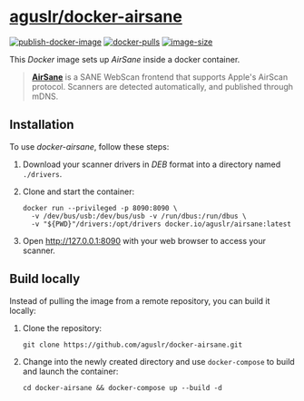 [aguslr/docker-airsane][1]
==========================

[![publish-docker-image](https://github.com/aguslr/docker-airsane/actions/workflows/docker-publish.yml/badge.svg)](https://github.com/aguslr/docker-airsane/actions/workflows/docker-publish.yml) [![docker-pulls](https://img.shields.io/docker/pulls/aguslr/airsane)](https://hub.docker.com/r/aguslr/airsane) [![image-size](https://img.shields.io/docker/image-size/aguslr/airsane/latest)](https://hub.docker.com/r/aguslr/airsane)


This *Docker* image sets up *AirSane* inside a docker container.

> **[AirSane][2]** is a SANE WebScan frontend that supports Apple's AirScan
> protocol. Scanners are detected automatically, and published through mDNS.


Installation
------------

To use *docker-airsane*, follow these steps:

1. Download your scanner drivers in *DEB* format into a directory named
   `./drivers`.

2. Clone and start the container:

       docker run --privileged -p 8090:8090 \
         -v /dev/bus/usb:/dev/bus/usb -v /run/dbus:/run/dbus \
         -v "${PWD}"/drivers:/opt/drivers docker.io/aguslr/airsane:latest

3. Open <http://127.0.0.1:8090> with your web browser to access your scanner.


Build locally
-------------

Instead of pulling the image from a remote repository, you can build it locally:

1. Clone the repository:

       git clone https://github.com/aguslr/docker-airsane.git

2. Change into the newly created directory and use `docker-compose` to build and
   launch the container:

       cd docker-airsane && docker-compose up --build -d


[1]: https://github.com/aguslr/docker-airsane
[2]: https://github.com/SimulPiscator/AirSane
